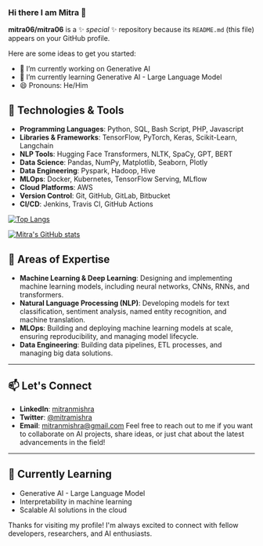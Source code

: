 ### Hi there I am Mitra 👋

<!--
- ⚡ Fun fact: ...
- 👯 I’m looking to collaborate on 
- 🤔 I’m looking for help with ...
- 💬 Ask me about ...
- 📫 How to reach me: 
-->
**mitra06/mitra06** is a ✨ _special_ ✨ repository because its `README.md` (this file) appears on your GitHub profile.

Here are some ideas to get you started:

- 🔭 I’m currently working on Generative AI
- 🌱 I’m currently learning Generative AI - Large Language Model
- 😄 Pronouns: He/Him



## 🔧 Technologies & Tools

- **Programming Languages**: Python, SQL, Bash Script, PHP, Javascript
- **Libraries & Frameworks**: TensorFlow, PyTorch, Keras, Scikit-Learn, Langchain
- **NLP Tools**: Hugging Face Transformers, NLTK, SpaCy, GPT, BERT
- **Data Science**: Pandas, NumPy, Matplotlib, Seaborn, Plotly
- **Data Engineering**: Pyspark, Hadoop, Hive
- **MLOps**: Docker, Kubernetes, TensorFlow Serving, MLflow
- **Cloud Platforms**: AWS
- **Version Control**: Git, GitHub, GitLab, Bitbucket
- **CI/CD**: Jenkins, Travis CI, GitHub Actions

[![Top Langs](https://github-readme-stats.vercel.app/api/top-langs/?username=mitra06&layout=compact)](https://github.com/mitra06/github-readme-stats)


[![Mitra's GitHub stats](https://github-readme-stats.vercel.app/api?username=mitra06)](https://github.com/mitra06/github-readme-stats)

## 🧠 Areas of Expertise

- **Machine Learning & Deep Learning**: Designing and implementing machine learning models, including neural networks, CNNs, RNNs, and transformers.
- **Natural Language Processing (NLP)**: Developing models for text classification, sentiment analysis, named entity recognition, and machine translation.
- **MLOps**: Building and deploying machine learning models at scale, ensuring reproducibility, and managing model lifecycle.
- **Data Engineering**: Building data pipelines, ETL processes, and managing big data solutions.

---

## 📫 Let's Connect

- **LinkedIn**: [mitranmishra](https://www.linkedin.com/in/mitra06)
- **Twitter**: [@mitramishra](https://twitter.com/mitra06)
- **Email**: mitranmishra@gmail.com
Feel free to reach out to me if you want to collaborate on AI projects, share ideas, or just chat about the latest advancements in the field!

---

## 🌱 Currently Learning

- Generative AI - Large Language Model  
- Interpretability in machine learning
- Scalable AI solutions in the cloud


Thanks for visiting my profile! I'm always excited to connect with fellow developers, researchers, and AI enthusiasts.
